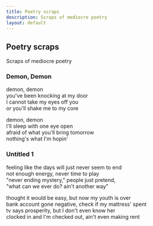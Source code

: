 ```yaml
---
title: Poetry scraps
description: Scraps of mediocre poetry
layout: default
---
```

## Poetry scraps
<p class="lead">Scraps of mediocre poetry</p>

### Demon, Demon
demon, demon  
you've been knocking at my door  
I cannot take my eyes off you  
or you'll shake me to my core

demon, demon  
I'll sleep with one eye open  
afraid of what you'll bring tomorrow  
nothing's what I'm hopin'

### Untitled 1
feeling like the days will just never seem to end  
not enough energy, never time to play  
"never ending mystery," people just pretend,  
"what can we ever do? ain't another way"

thought it would be easy, but now my youth is over  
bank account gone negative, check if my mattress' spent  
tv says prosperity, but I don't even know her  
clocked in and I'm checked out, ain't even making rent